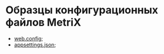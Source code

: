 Образцы конфигурационных файлов MetriX
======================================


- [web.config](https://github.com/TotalApi/Installations/raw/main/Configs/Default/Metrix/web.config);
- [appsettings.json](https://github.com/TotalApi/Installations/raw/main/Configs/Default/Metrix/appsettings.json);
